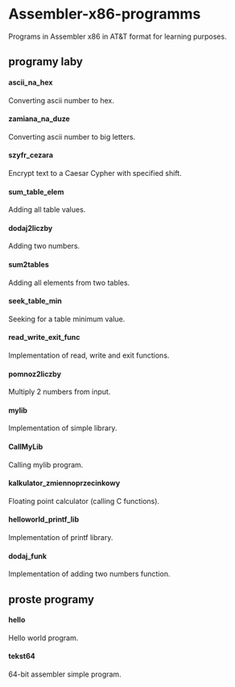 # Assembler-x86-programms
Programs in Assembler x86 in AT&T format for learning purposes.

## programy laby
#### ascii_na_hex
Converting ascii number to hex.
#### zamiana_na_duze
Converting ascii number to big letters.
#### szyfr_cezara
Encrypt text to a Caesar Cypher with specified shift.
#### sum_table_elem
Adding all table values.
#### dodaj2liczby
Adding two numbers.
#### sum2tables
Adding all elements from two tables.
#### seek_table_min
Seeking for a table minimum value.
#### read_write_exit_func
Implementation of read, write and exit functions. 
#### pomnoz2liczby
Multiply 2 numbers from input.
#### mylib
Implementation of simple library.
#### CallMyLib
Calling mylib program.
#### kalkulator_zmiennoprzecinkowy
Floating point calculator (calling C functions).
#### helloworld_printf_lib
Implementation of printf library.
#### dodaj_funk
Implementation of adding two numbers function.

## proste programy
#### hello
Hello world program.
#### tekst64
64-bit assembler simple program.

